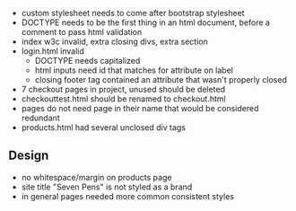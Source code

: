 - custom stylesheet needs to come after bootstrap stylesheet
- DOCTYPE needs to be the first thing in an html document, before a comment to pass html validation
- index w3c invalid, extra closing divs, extra section
- login.html invalid
  - DOCTYPE needs capitalized
  - html inputs need id that matches for attribute on label
  - closing footer tag contained an attribute that wasn't properly closed
- 7 checkout pages in project, unused should be deleted
- checkouttest.html should be renamed to checkout.html
- pages do not need page in their name that would be considered redundant
- products.html had several unclosed div tags

## Design

- no whitespace/margin on products page
- site title "Seven Pens" is not styled as a brand
- in general pages needed more common consistent styles
